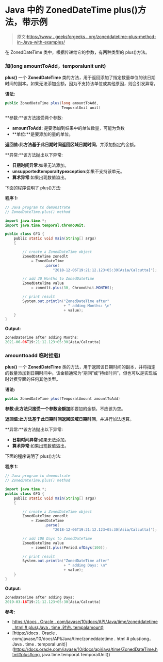 # Java 中的 ZonedDateTime plus()方法，带示例

> 原文:[https://www . geeksforgeeks . org/zoneddatetime-plus-method-in-Java-with-examples/](https://www.geeksforgeeks.org/zoneddatetime-plus-method-in-java-with-examples/)

在 ZonedDateTime 类中，根据传递给它的参数，有两种类型的 plus()方法。

### 加(long amountToAdd，temporalunit unit)

**plus()** 一个 **ZonedDateTime** 类的方法，用于返回添加了指定数量单位的该日期时间的副本。如果无法添加金额，因为不支持该单位或其他原因，则会引发异常。

**语法:**

```java
public ZonedDateTime plus(long amountToAdd,
                          TemporalUnit unit)

```

**参数:**该方法接受两个参数:

*   **amountToAdd:** 是要添加到结果中的单位数量，可能为负数
*   **单位:**是要添加的量的单位。

**返回值:**此方法基于此日期时间返回**区域日期时间**，并添加指定的金额。

**异常:**该方法抛出以下异常:

*   **日期时间异常**:如果无法添加。
*   **unsupportedtemporaltypexception**:如果不支持该单元。
*   **算术异常**:如果出现数值溢出。

下面的程序说明了 plus()方法:

**程序 1:**

```java
// Java program to demonstrate
// ZonedDateTime.plus() method

import java.time.*;
import java.time.temporal.ChronoUnit;

public class GFG {
    public static void main(String[] args)
    {

        // create a ZonedDateTime object
        ZonedDateTime zonedlt
            = ZonedDateTime
                  .parse(
                      "2018-12-06T19:21:12.123+05:30[Asia/Calcutta]");

        // add 30 Months to ZonedDateTime
        ZonedDateTime value
            = zonedlt.plus(30, ChronoUnit.MONTHS);

        // print result
        System.out.println("ZonedDateTime after"
                           + " adding Months: \n"
                           + value);
    }
}
```

**Output:**

```java
ZonedDateTime after adding Months: 
2021-06-06T19:21:12.123+05:30[Asia/Calcutta]

```

### amounttoadd 临时挂载)

**plus()** 一个 **ZonedDateTime** 类的方法，用于返回该日期时间的副本，并将指定的数量添加到日期时间中。该金额通常为“期间”或“持续时间”，但也可以是实现临时计费界面的任何其他类型。

**语法:**

```java
public ZonedDateTime plus(TemporalAmount amountToAdd)

```

**参数:**此方法只接受一个参数**金额加**即要加的金额，不应该为空。

**返回值:**此方法基于此日期时间返回**区域日期时间**，并进行加法运算。

**异常:**该方法抛出以下异常:

*   **日期时间异常**:如果无法添加。
*   **算术异常**:如果出现数值溢出。

下面的程序说明了 plus()方法:

**程序 1:**

```java
// Java program to demonstrate
// ZonedDateTime.plus() method

import java.time.*;
public class GFG {
    public static void main(String[] args)
    {

        // create a ZonedDateTime object
        ZonedDateTime zonedlt
            = ZonedDateTime
                  .parse(
                      "2018-12-06T19:21:12.123+05:30[Asia/Calcutta]");

        // add 100 Days to ZonedDateTime
        ZonedDateTime value
            = zonedlt.plus(Period.ofDays(100));

        // print result
        System.out.println("ZonedDateTime after"
                           + " adding Days: \n"
                           + value);
    }
}
```

**Output:**

```java
ZonedDateTime after adding Days: 
2019-03-16T19:21:12.123+05:30[Asia/Calcutta]

```

**参考:**

*   [https://docs . Oracle . com/javase/10/docs/API/Java/time/zoneddatetime . html # plus(Java . time .时态. tempalamount)](https://docs.oracle.com/javase/10/docs/api/java/time/ZonedDateTime.html#plus(java.time.temporal.TemporalAmount))
*   [https://docs . Oracle . com/javase/10/docs/API/Java/time/zoneddatetime . html # plus(long，Java . time . temporal unit)](https://docs.oracle.com/javase/10/docs/api/java/time/ZonedDateTime.html#plus(long, java.time.temporal.TemporalUnit))